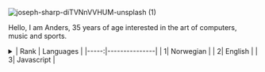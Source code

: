 ![joseph-sharp-diTVNnVVHUM-unsplash (1)](https://user-images.githubusercontent.com/24903009/220420492-b4944240-53c6-4f3f-aa66-bba28ee2d84d.jpg)

Hello, I am Anders, 35 years of age interested in the art of computers, music and sports. 
<details>
  <summary>
| Rank | Languages |
|-----:|---------------|
|     1|   Norwegian   |
|     2|   English     |
|     3|   Javascript  |
    </summary>
</details>
